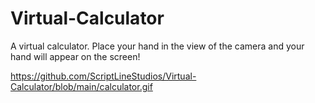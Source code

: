 # Virtual-Calculator
A virtual calculator. Place your hand in the view of the camera and your hand will appear on the screen!

https://github.com/ScriptLineStudios/Virtual-Calculator/blob/main/calculator.gif
